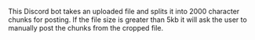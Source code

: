 This Discord bot takes an uploaded file and splits it into 2000 character chunks for posting. If the file size is greater than 5kb it will ask the user to manually post the chunks from the cropped file.
